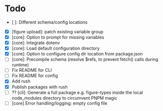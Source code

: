 # Todo

- [ ]: Different schema/config locations



- [x] [figure upload]: patch existing variable group
- [x] [core]: Option to prompt for missing variables
- [x] [core]: Integrate dotenv
- [x] [core]: Load default configuration directory 
- [x] [core]: Option to configure config dir location from package.json 
- [ ] [core]: Precompile schema (resolve $refs, to prevent fetch() calls during runtime)
- [ ] Fix README for CLI  
- [ ] Fix README for config  
- [x] Add rush  
- [x] Publish packages with rush   
- [ ] ?? [cli]: Generate a full package e.g. figure-types inside the local node_modules directory to circumvent PNPM magic
- [ ] [core] Error handling/logging: empty config file
